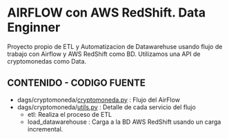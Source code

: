 # AIRFLOW con AWS RedShift. Data Enginner

Proyecto propio de ETL y Automatizacion de Datawarehuse usando flujo de trabajo con Airflow y AWS RedShift como BD. Utilizamos una API de cryptomonedas como Data.

## CONTENIDO - CODIGO FUENTE

- dags/cryptomoneda/[cryptomoneda.py](dags/cryptomoneda/cryptomoneda.py) : Flujo del AirFlow
- dags/cryptomoneda/[utils.py](dags/cryptomoneda/utils.py) : Detalle de cada servicio del flujo
  * etl: Realiza el proceso de ETL
  * load_datawarehouse : Carga a la BD AWS RedShift usando un carga incremental.
